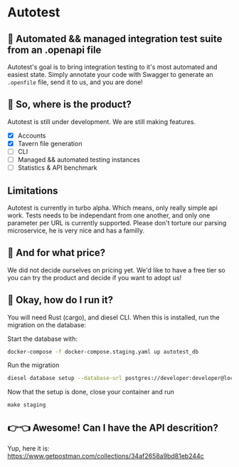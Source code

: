 # Autotest

## 💾 Automated && managed integration test suite from an .openapi file
Autotest's goal is to bring integration testing to it's most automated and easiest state. 
Simply annotate your code with Swagger to generate an `.openfile` file, send it to us, and you are done!

## 🚀 So, where is the product?
Autotest is still under development. We are still making features.
- [x] Accounts
- [x] Tavern file generation
- [ ] CLI
- [ ] Managed && automated testing instances
- [ ] Statistics & API benchmark

## Limitations
Autotest is currently in turbo alpha. Which means, only really simple api work. 
Tests needs to be independant from one another, and only one parameter per URL is currently supported. Please don't torture our parsing microservice, he is very nice and has a familly.

## 💸 And for what price?
We did not decide ourselves on pricing yet. We'd like to have a free tier so you can try the product and decide if you want to adopt us!

## 🏃 Okay, how do I run it?
You will need Rust (cargo), and diesel CLI.
When this is installed, run the migration on the database:

Start the database with:

```bash
docker-compose -f docker-compose.staging.yaml up autotest_db
```

Run the migration
```bash
diesel database setup --database-url postgres://developer:developer@localhost:5432/autotest
```

Now that the setup is done, close your container and run 
```
make staging
```

## 👉👈 Awesome! Can I have the API descrition?
Yup, here it is: https://www.getpostman.com/collections/34af2658a9bd81eb244c